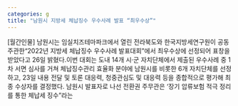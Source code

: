 ```yaml
---
categories: g
title: "남원시 지방세 체납징수 우수사례 발표 “최우수상”"
---
```

[월간인물] 남원시는 임실치즈테마파크에서 열린 전라북도와 한국지방세연구원이 공동주관한“2022년 지방세 체납징수 우수사례 발표대회”에서 최우수상에 선정되어 표창을 받았다고 26일 밝혔다.이번 대회는 도내 14개 시·군 자치단체에서 제출된 우수사례 중 1차 서면 심사를 거쳐 체납징수관리 효율화 분야에 남원시를 비롯한 6개 자치단체를 선정하고, 23일 내용 전달 및 토론 대응력, 청중관심도 및 대응력 등을 종합적으로 평가해 최종 수상자를 결정했다. 남원시 발표자로 나선 전환권 주무관은 ‘장기 압류보험 적극 정리를 통한 체납세 징수”라는